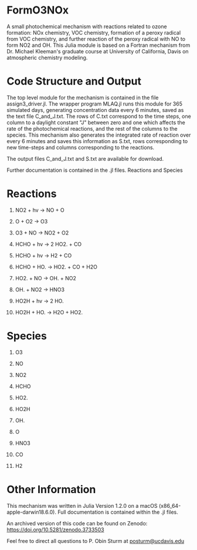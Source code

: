 # FormO3NOx
A small photochemical mechanism with reactions related to ozone formation: NOx chemistry, VOC chemistry, formation of a peroxy radical from VOC chemistry, and further reaction of the peroxy radical with NO to form NO2 and OH. This Julia module is based on a Fortran mechanism from Dr. Michael Kleeman's graduate course at University of California, Davis on atmospheric chemistry modeling.

# Code Structure and Output
The top level module for the mechanism is contained in the file assign3_driver.jl.  The wrapper program MLAQ.jl runs this module for 365 simulated days, generating concentration data every 6 minutes, saved as the text file C_and_J.txt. The rows of C.txt correspond to the time steps, one column to a daylight constant "J" between zero and one which affects the rate of the photochemical reactions, and the rest of the columns to the species. This mechanism also generates the integrated rate of reaction over every 6 minutes and saves this information as S.txt, rows corresponding to new time-steps and columns corresponding to the reactions.

The output files C_and_J.txt and S.txt are available for download.

Further documentation is contained in the .jl files.
Reactions and Species

# Reactions
1)  NO2 + hv -> NO + O

2)  O + O2 -> O3

3)  O3 + NO -> NO2 + O2

4)  HCHO + hv -> 2 HO2. + CO

5)  HCHO + hv -> H2 + CO

6)  HCHO + HO. -> HO2. + CO + H2O

7)  HO2. + NO -> OH. + NO2

8)  OH. + NO2 -> HNO3

9)  HO2H + hv -> 2 HO.

10) HO2H + HO. -> H2O + HO2.

# Species
1) O3

2) NO

3) NO2

4) HCHO

5) HO2.

6) HO2H

7) OH.

8) O

9) HNO3

10) CO

11) H2

# Other Information
This mechanism was written in Julia Version 1.2.0 on a macOS (x86_64-apple-darwin18.6.0). Full documentation is contained within the .jl files.

An archived version of this code can be found on Zenodo:
https://doi.org/10.5281/zenodo.3733503

Feel free to direct all questions to P. Obin Sturm at posturm@ucdavis.edu
